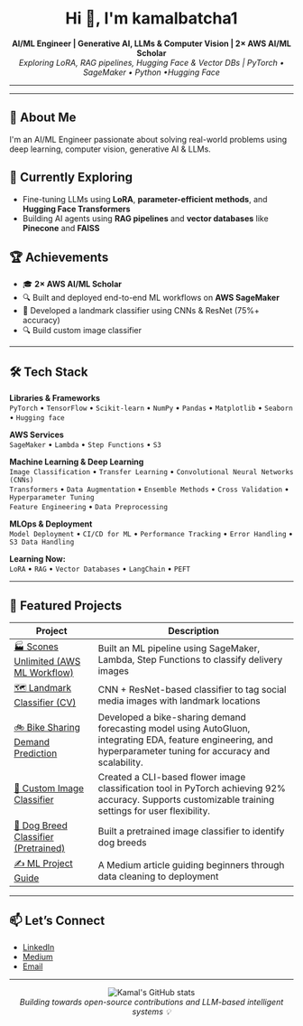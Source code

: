 <h1 align="center">Hi 👋, I'm kamalbatcha1</h1>
<p align="center">
  <b>AI/ML Engineer | Generative AI, LLMs & Computer Vision | 2× AWS AI/ML Scholar</b><br>
  <i>Exploring LoRA, RAG pipelines, Hugging Face & Vector DBs | PyTorch • SageMaker • Python •Hugging Face</i>
</p>

---
---

## 🚀 About Me
I'm an AI/ML Engineer passionate about solving real-world problems using deep learning, computer vision, generative AI & LLMs.

## 🔭 Currently Exploring

- Fine-tuning LLMs using **LoRA**, **parameter-efficient methods**, and **Hugging Face Transformers**
- Building AI agents using **RAG pipelines** and **vector databases** like **Pinecone** and **FAISS**

## 🏆 Achievements

- 🎓 **2× AWS AI/ML Scholar** 
- 🔍 Built and deployed end-to-end ML workflows on **AWS SageMaker**
- 📍 Developed a landmark classifier using CNNs & ResNet (75%+ accuracy)
- 🔍 Build custom image classifier 
  

---

## 🛠️ Tech Stack

**Libraries & Frameworks**  
`PyTorch` • `TensorFlow` • `Scikit-learn` • `NumPy` • `Pandas` • `Matplotlib` • `Seaborn` • `Hugging face`

**AWS Services**  
`SageMaker` • `Lambda` • `Step Functions` • `S3`

**Machine Learning & Deep Learning**  
`Image Classification` • `Transfer Learning` • `Convolutional Neural Networks (CNNs)`  
`Transformers` • `Data Augmentation` • `Ensemble Methods` • `Cross Validation` • `Hyperparameter Tuning`  
`Feature Engineering` • `Data Preprocessing`

**MLOps & Deployment**  
`Model Deployment` • `CI/CD for ML` • `Performance Tracking` • `Error Handling` • `S3 Data Handling`  

**Learning Now:**  
`LoRA` • `RAG` • `Vector Databases` • `LangChain` • `PEFT`

---
## 📌 Featured Projects

| Project | Description |
|--------|-------------|
| [🏭 Scones Unlimited (AWS ML Workflow)](https://github.com/kamalbatcha1/Build-a-ML-Workflow-For-Scones-Unlimited-On-Amazon-SageMaker-)| Built an ML pipeline using SageMaker, Lambda, Step Functions to classify delivery images |
| [🗺️ Landmark Classifier (CV)](https://github.com/kamalbatcha1/landmark-classification-and-tagging-for-Social-Media) | CNN + ResNet-based classifier to tag social media images with landmark locations |
| [🚲 Bike Sharing Demand Prediction](https://github.com/kamalbatcha1/Predict-Bike-Sharing-Demand-with-AutoGluon) | Developed a bike-sharing demand forecasting model using AutoGluon, integrating EDA, feature engineering, and hyperparameter tuning for accuracy and scalability. |
| [🎨 Custom Image Classifier](https://github.com/kamalbatcha1/ImageClassification) | Created a CLI-based flower image classification tool in PyTorch achieving 92% accuracy. Supports customizable training settings for user flexibility. |
| [🐶 Dog Breed Classifier (Pretrained)](https://github.com/kamalbatcha1/pretrained-image-classifier-identify-dog-breeds) | Built a pretrained image classifier to identify dog breeds |
| [✍️ ML Project Guide](https://medium.com/@kamalbatcha3009/beginner-guide-for-machine-learning-project-titanic-survival-prediction-eda-part-1-b2811cb0d3d1) | A Medium article guiding beginners through data cleaning to deployment |

---

## 📫 Let’s Connect

- [LinkedIn](https://www.linkedin.com/in/kamal-batcha-400130234/)
- [Medium](https://medium.com/@kamalbatcha3009)
- [Email](mailto:kamalbatcha3009@gmail.com)


---

<p align="center">
  <img src="https://github-readme-stats.vercel.app/api?username=kamalbatcha1&show_icons=true&theme=default" alt="Kamal's GitHub stats" />
  <br>
  <i>Building towards open-source contributions and LLM-based intelligent systems 💡</i>
</p>

